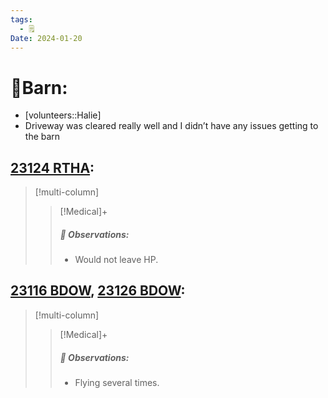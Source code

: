 ```yaml
---
tags:
  - 🗒️
Date: 2024-01-20
---
```


# 🏡Barn:
- [volunteers::Halie]
- Driveway was cleared really well and I didn’t have any issues getting to the barn

## [23124 RTHA](../RARE%20Birds/23124%20RTHA.md):
> [!multi-column]
>
>> [!Medical]+
>> ##### 🔭 Observations:
>> - Would not leave HP.

## [23116 BDOW](../RARE%20Birds/23116%20BDOW.md), [23126 BDOW](../RARE%20Birds/23126%20BDOW.md):
> [!multi-column]
>
>> [!Medical]+
>> ##### 🔭 Observations:
>> - Flying several times.

